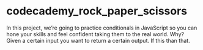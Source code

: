 # codecademy_rock_paper_scissors
In this project, we’re going to practice conditionals in JavaScript so you can hone your skills and feel confident taking them to the real world. Why? Given a certain input you want to return a certain output. If this than that.
